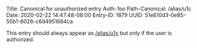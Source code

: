 Title: Canonical for unauthorized entry
Auth: foo
Path-Canonical: /alias/u1c
Date: 2020-02-22 14:47:48-08:00
Entry-ID: 1879
UUID: 51e610d3-0e85-50b1-8026-c6d4951664ca

This entry should always appear as [/alias/u1c](/alias/u1c) but only if the user is authorized.
